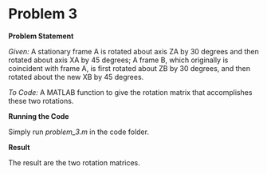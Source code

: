 # Problem 3

**Problem Statement**

*Given:* A stationary frame A is rotated about axis ZA by 30 degrees and then rotated about axis XA by 45 degrees; A frame B, which originally is coincident with frame A, is first rotated about ZB by 30 degrees, and then rotated about the new XB by 45 degrees.

*To Code:* A MATLAB function to give the rotation matrix that accomplishes these two rotations.

**Running the Code**

Simply run *problem_3.m* in the code folder.

**Result**

The result are the two rotation matrices.
